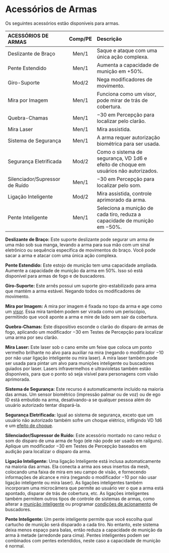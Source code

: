 # Acessórios de Armas

Os seguintes acessórios estão disponíveis para armas.

| ACESSÓRIOS DE ARMAS                                          | Comp/<!-- CLEANED wbr -->PE | Descrição                                                                           |
|:------------------------------------------------------------ |:-------------------------------------:|:----------------------------------------------------------------------------------- |
| Deslizante de Braço                                          |                 Men/1                 | Saque e ataque com uma única ação complexa.                                         |
| Pente Estendido                                              |                 Men/1                 | Aumenta a capacidade de munição em +50%.                                            |
| Giro-Suporte                                                 |                 Mod/2                 | Nega modificadores de movimento.                                                    |
| Mira por Imagem                                              |                 Men/1                 | Funciona como um visor, pode mirar de trás de cobertura.                            |
| Quebra-Chamas                                                |                 Men/1                 | −30 em Percepção para localizar pelo clarão.                                        |
| Mira Laser                                                   |                 Men/1                 | Mira assistida.                                                                     |
| Sistema de Segurança                                         |                 Men/1                 | A arma requer autorização biométrica para ser usada.                                |
| Segurança Eletrificada                                       |                 Mod/2                 | Como o sistema de segurança, VD 1d6 e efeito de choque em usuários não autorizados. |
| Silenciador/<!-- CLEANED wbr -->Supressor de Ruído |                 Men/1                 | −30 em Percepção para localizar pelo som.                                           |
| Ligação Inteligente                                          |                 Mod/2                 | Mira assistida, controle aprimorado da arma.                                        |
| Pente Inteligente                                            |                 Men/1                 | Seleciona a munição de cada tiro, reduza a capacidade de munição em −50%.           |

**Deslizante de Braço:** Este suporte deslizante pode segurar um arma de uma mão sob sua manga, levando a arma para sua mão com um sinal eletrônico ou sequência específica de movimentos do braço. Você pode sacar a arma e atacar com uma única ação complexa.

**Pente Estendido:** Este estojo de munição tem uma capacidade ampliada. Aumente a capacidade de munição da arma em 50%. Isso só está disponível para armas de fogo e de buscadores.

**Giro-Suporte:** Este arnês possui um suporte giro-estabilizado para arma que mantém a arma estável. Negando todos os modificadores de movimento.

**Mira por Imagem:** A mira por imagem é fixada no topo da arma e age como um [visor](../16/05-common-tech-and-ware.md#everyday-technology). Essa mira também podem ser virada como um periscópio, permitindo que você aponte a arma e mire de lado sem sair da cobertura.

**Quebra-Chamas:** Este dispositivo esconde o clarão do disparo de armas de fogo, aplicando um modificador −30 em Testes de Percepção para localizar uma arma por seu clarão.

**Mira Laser:** Este laser sob o cano emite um feixe que coloca um ponto vermelho brilhante no alvo para auxiliar na mira (negando o modificador −10 por não usar ligação inteligente ou mira laser). A mira laser também pode ser usada para pintar um alvo para munições inteligente ou buscadores guiados por laser. Lasers infravermelhos e ultravioletas também estão disponíveis, para que o ponto só seja visível para personagens com visão aprimorada.

**Sistema de Segurança:** Este recurso é automaticamente incluído na maioria das armas. Um sensor biométrico (impressão palmar ou de voz) ou de ego ID está embutido na arma, desativando-a se qualquer pessoa além do usuário autorizado tentar dispará-la.

**Segurança Eletrificada:** Igual ao sistema de segurança, exceto que um usuário não autorizado também sofre um choque elétrico, infligindo VD 1d6 e um [efeito de choque](../12/15-special-attacks.md#shock-attacks).

**Silenciador/Supressor de Ruído:** Este acessório montado no cano reduz o som do disparo de uma arma de fogo (ele não pode ser usado em railguns). Aplique um modificador −30 em Testes de Percepção baseados em audição para localizar o disparo da arma.

**Ligação Inteligente:** Uma ligação Inteligente está inclusa automaticamente na maioria das armas. Ela conecta a arma aos seus insertos da mesh, colocando uma faixa de mira em seu campo de visão, e fornecendo informações de alcance e mira (negando o modificador −10 por não usar ligação inteligente ou mira laser). As ligações inteligentes também incorporam uma microcâmera que permite ao usuário ver o que a arma está apontado, disparar de trás de cobertura, etc. As ligações inteligentes também permitem outros tipos de controle de sistemas de armas, como alterar a [munição inteligente](../12/09-kinetic-weapons.md#smart-ammo) ou programar [condições de acionamento](../12/10-seeker-weapons-and-grenades.md#trigger-conditions) de buscadores.

**Pente Inteligente:** Um pente inteligente permite que você escolha qual cartucho de munição será disparado a cada tiro. No entanto, este sistema deixa menos espaço para balas, então reduza a capacidade de munição da arma à metade (arredonde para cima). Pentes inteligentes podem ser combinados com pentes extendidos, neste caso a capacidade de munição é normal.
